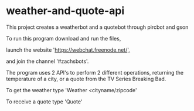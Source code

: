 # weather-and-quote-api
 This project creates a weatherbot and a quotebot through pircbot and gson
 
 To run this program download and run the files,
 
 launch the website 'https://webchat.freenode.net/', 
 
 and join the channel '#zachsbots'. 
 
 The program uses 2 API's to perform 2 different operations, returning the temperature of a city, or a quote from the TV Series Breaking 
 Bad. 
 
 To get the weather type 'Weather <cityname/zipcode'
 
 To receive a quote type 'Quote'

